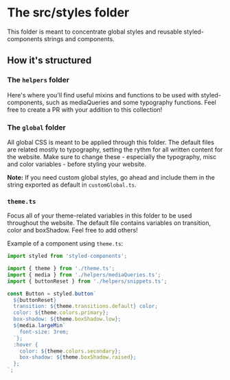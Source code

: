 # The src/styles folder

This folder is meant to concentrate global styles and reusable styled-components strings and components.

## How it's structured

### The `helpers` folder

Here's where you'll find useful mixins and functions to be used with styled-components, such as mediaQueries and some typography functions. Feel free to create a PR with your addition to this collection!

### The `global` folder

All global CSS is meant to be applied through this folder. The default files are related mostly to typography, setting the rythm for all written content for the website. Make sure to change these - especially the typography, misc and color variables - before styling your website.

**Note:** If you need custom global styles, go ahead and include them in the string exported as default in `customGlobal.ts`.

### `theme.ts`

Focus all of your theme-related variables in this folder to be used throughout the website. The default file contains variables on transition, color and boxShadow. Feel free to add others!

Example of a component using `theme.ts`:

```js
import styled from 'styled-components';

import { theme } from './theme.ts';
import { media } from './helpers/mediaQueries.ts';
import { buttonReset } from './helpers/snippets.ts';

const Button = styled.button`
  ${buttonReset}
  transition: ${theme.transitions.default} color;
  color: ${theme.colors.primary};
  box-shadow: ${theme.boxShadow.low};
  ${media.largeMin`
    font-size: 3rem;
  `};
  :hover {
    color: ${theme.colors.secondary};
    box-shadow: ${theme.boxShadow.raised};
  };
`;
```